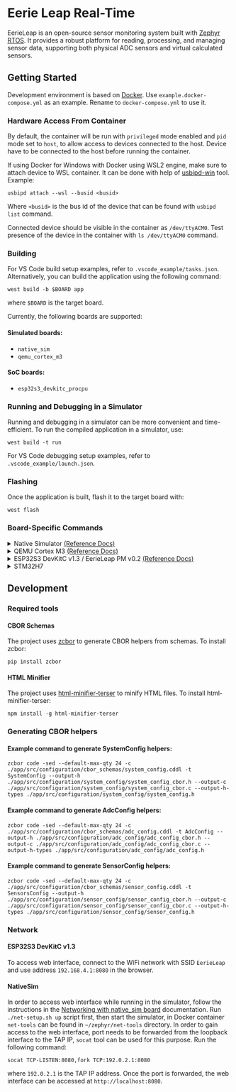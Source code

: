 # Eerie Leap Real-Time

EerieLeap is an open-source sensor monitoring system built with [Zephyr RTOS](https://github.com/zephyrproject-rtos/zephyr). It provides a robust platform for reading, processing, and managing sensor data, supporting both physical ADC sensors and virtual calculated sensors.

## Getting Started

Development environment is based on [Docker](https://www.docker.com/). Use `example.docker-compose.yml` as an example. Rename to `docker-compose.yml` to use it.

### Hardware Access From Container

By default, the container will be run with `privileged` mode enabled and `pid` mode set to `host`, to allow access to devices connected to the host. Device have to be connected to the host before running the container.

If using Docker for Windows with Docker using WSL2 engine, make sure to attach device to WSL container. It can be done with help of [usbipd-win](https://github.com/dorssel/usbipd-win) tool. Example:

```shell
usbipd attach --wsl --busid <busid>
```

Where `<busid>` is the bus id of the device that can be found with `usbipd list` command.

Connected device should be visible in the container as `/dev/ttyACM0`. Test presence of the device in the container with `ls /dev/ttyACM0` command.

### Building

For VS Code build setup examples, refer to `.vscode_example/tasks.json`. Alternatively, you can build the application using the following command:

```shell
west build -b $BOARD app
```

where `$BOARD` is the target board.

Currently, the following boards are supported:

#### Simulated boards:
- `native_sim`
- `qemu_cortex_m3`

#### SoC boards:
- `esp32s3_devkitc_procpu`

### Running and Debugging in a Simulator

Running and debugging in a simulator can be more convenient and time-efficient. To run the compiled application in a simulator, use:

```shell
west build -t run
```

For VS Code debugging setup examples, refer to `.vscode_example/launch.json`.

### Flashing

Once the application is built, flash it to the target board with:

```shell
west flash
```

### Board-Specific Commands

<details>
<summary>
    Native Simulator
    <a href="https://docs.zephyrproject.org/latest/boards/native/native_sim/doc/index.html">(Reference Docs)</a>
</summary>
<br>

**Build:**  
```shell
west build -p auto -b native_sim ./app
```

</details>


<details>
<summary>
    QEMU Cortex M3
    <a href="https://docs.zephyrproject.org/latest/boards/qemu/cortex_m3/doc/index.html">(Reference Docs)</a>
</summary>
<br>

**Build:**  
```shell
west build -p auto -b qemu_cortex_m3 ./app
```

</details>


<details>
<summary>
    ESP32S3 DevKitC v1.3 / EerieLeap PM v0.2
    <a href="https://docs.zephyrproject.org/latest/boards/espressif/esp32s3_devkitc/doc/index.html">(Reference Docs)</a>
</summary>
<br>

**Build with Bootloader:**  
```shell
west build -p auto -b esp32s3_devkitc/esp32s3/procpu --sysbuild ./app
```

**Simple Build:**  
```shell
west build -p auto -b esp32s3_devkitc/esp32s3/procpu ./app
```

**Serial Monitor:**  
```shell
west espressif monitor
```

**Debugging**

Debugging works to some extent <a href="https://github.com/Marus/cortex-debug">Cortex-Debug</a> extension for <a href="https://marketplace.visualstudio.com/items?itemName=marus25.cortex-debug">VS Code</a> can be used for that purpose, config example set up for Docker container can be found in [.vscode_example/launch.json](.vscode_example/launch.json).

For manual GDB run use ether `west debug` or run OpenOCD in one terminal:
```shell
/home/ubuntu/zephyr/workspace/utilities/openocd-esp32/bin/openocd \
-f /home/ubuntu/zephyr/workspace/utilities/openocd-esp32/share/openocd/scripts/board/esp32s3-builtin.cfg \
-c "set ESP32_ONLYCPU 1; set ESP_FLASH_SIZE 0; set ESP_RTOS Zephyr" \
-c "init; halt; esp appimage_offset 0" \
-c "esp32s3.cpu0 configure -rtos Zephyr" \
-c "init" \
-c "reset init"
```

And GDB in another:
```shell
/home/ubuntu/zephyr-sdk-0.17.4/xtensa-espressif_esp32s3_zephyr-elf/bin/xtensa-espressif_esp32s3_zephyr-elf-gdb \
-ex 'target extended-remote :3333' \
-ex 'symbol-file build/zephyr/zephyr.elf' \
-ex 'mon reset halt'   -ex 'maintenance flush register-cache' \
-ex 'break main' \
-ex 'continue'
```

</details>

<details>
<summary>
    STM32H7
</summary>
<br>

**Required tools**

STM32CubeProgrammer needs to be installed on the host machine. If using Docker, you can take an advantate of build script expecting to find STM32CubeCLT in `tools/st-stm32cubeclt_1.19.0.sh`, source the tool from [STM Website](https://www.st.com/en/development-tools/stm32cubeclt.html) and unpack it to `tools/st-stm32cubeclt_1.19.0.sh`. Dockerfile will take care of installing it during build process.

**Build**  
```shell
west build -p auto -b mcudev_devebox_stm32h743_hw_20 ./app
```

**Debug**

<a href="https://github.com/Marus/cortex-debug">Cortex-Debug</a> extension for <a href="https://marketplace.visualstudio.com/items?itemName=marus25.cortex-debug">VS Code</a> can be used for debugging, example configuration valid for Docker container in combination with ST-Link connected over SWD can be found in `.vscode_example/launch.json`.


</details>

## Development

### Required tools

#### CBOR Schemas

The project uses [zcbor](https://github.com/NordicSemiconductor/zcbor) to generate CBOR helpers from schemas. To install zcbor:

```shell
pip install zcbor
```

#### HTML Minifier

The project uses [html-minifier-terser](https://github.com/terser/html-minifier-terser) to minify HTML files. To install html-minifier-terser:

```shell
npm install -g html-minifier-terser
```

### Generating CBOR helpers

#### Example command to generate SystemConfig helpers:

```shell
zcbor code -sed --default-max-qty 24 -c ./app/src/configuration/cbor_schemas/system_config.cddl -t SystemConfig --output-h ./app/src/configuration/system_config/system_config_cbor.h --output-c ./app/src/configuration/system_config/system_config_cbor.c --output-h-types ./app/src/configuration/system_config/system_config.h
```

#### Example command to generate AdcConfig helpers:

```shell
zcbor code -sed --default-max-qty 24 -c ./app/src/configuration/cbor_schemas/adc_config.cddl -t AdcConfig --output-h ./app/src/configuration/adc_config/adc_config_cbor.h --output-c ./app/src/configuration/adc_config/adc_config_cbor.c --output-h-types ./app/src/configuration/adc_config/adc_config.h
```

#### Example command to generate SensorConfig helpers:

```shell
zcbor code -sed --default-max-qty 24 -c ./app/src/configuration/cbor_schemas/sensor_config.cddl -t SensorsConfig --output-h ./app/src/configuration/sensor_config/sensor_config_cbor.h --output-c ./app/src/configuration/sensor_config/sensor_config_cbor.c --output-h-types ./app/src/configuration/sensor_config/sensor_config.h
```

### Network

#### ESP32S3 DevKitC v1.3

To access web interface, connect to the WiFi network with SSID `EerieLeap` and use address `192.168.4.1:8080` in the browser.

#### NativeSim

In order to access web interface while running in the simulator, follow the instructions in the [Networking with native_sim board](https://docs.zephyrproject.org/latest/connectivity/networking/native_sim_setup.html) documentation. Run `./net-setup.sh up` script first, then start the simulator, in Docker container `net-tools` can be found in `~/zephyr/net-tools` directory. In order to gain access to the web interface, port needs to be forwarded from the loopback interface to the TAP IP, `socat` tool can be used for this purpose. Run the following command:

```shell
socat TCP-LISTEN:8080,fork TCP:192.0.2.1:8080
```

where `192.0.2.1` is the TAP IP address.
Once the port is forwarded, the web interface can be accessed at `http://localhost:8080`.
